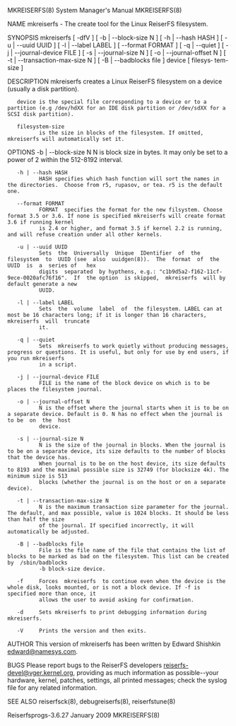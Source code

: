 MKREISERFS(8)                                                          System Manager's Manual                                                         MKREISERFS(8)

NAME
       mkreiserfs - The create tool for the Linux ReiserFS filesystem.

SYNOPSIS
       mkreiserfs  [  -dfV  ]  [  -b | --block-size N ] [ -h | --hash HASH ] [ -u | --uuid UUID ] [ -l | --label LABEL ] [ --format FORMAT ] [ -q | --quiet ] [ -j |
       --journal-device FILE ] [ -s | --journal-size N ] [ -o | --journal-offset N ] [ -t | --transaction-max-size N ] [ -B | --badblocks file ]  device [  filesys‐
       tem-size ]

DESCRIPTION
       mkreiserfs creates a Linux ReiserFS filesystem on a device (usually a disk partition).

       device is the special file corresponding to a device or to a partition (e.g /dev/hdXX for an IDE disk partition or /dev/sdXX for a SCSI disk partition).

       filesystem-size
              is the size in blocks of the filesystem. If omitted, mkreiserfs will automatically set it.

OPTIONS
       -b | --block-size N
              N is block size in bytes. It may only be set to a power of 2 within the 512-8192 interval.

       -h | --hash HASH
              HASH specifies which hash function will sort the names in the directories.  Choose from r5, rupasov, or tea. r5 is the default one.

       --format FORMAT
              FORMAT  specifies the format for the new filsystem. Choose format 3.5 or 3.6. If none is specified mkreiserfs will create format 3.6 if running kernel
              is 2.4 or higher, and format 3.5 if kernel 2.2 is running, and will refuse creation under all other kernels.

       -u | --uuid UUID
              Sets  the  Universally  Unique  IDentifier  of  the  filesystem  to  UUID (see  also  uuidgen(8)).  The  format  of  the  UUID  is  a  series of   hex
              digits  separated  by hypthens, e.g.: "c1b9d5a2-f162-11cf-9ece-0020afc76f16".  If  the option  is skipped,  mkreiserfs  will by default generate a new
              UUID.

       -l | --label LABEL
              Sets  the  volume  label  of  the filesystem. LABEL can at most be 16 characters long; if it is longer than 16 characters,  mkreiserfs  will  truncate
              it.

       -q | --quiet
              Sets  mkreiserfs to work quietly without producing messages, progress or questions. It is useful, but only for use by end users, if you run mkreiserfs
              in a script.

       -j | --journal-device FILE
              FILE is the name of the block device on which is to be places the filesystem journal.

       -o | --journal-offset N
              N is the offset where the journal starts when it is to be on a separate device. Default is 0. N has no effect when the journal is to be  on  the  host
              device.

       -s | --journal-size N
              N is the size of the journal in blocks. When the journal is to be on a separate device, its size defaults to the number of blocks that the device has.
              When journal is to be on the host device, its size defaults to 8193 and the maximal possible size is 32749 (for blocksize 4k). The minimum size is 513
              blocks (whether the journal is on the host or on a separate device).

       -t | --transaction-max-size N
              N is the maximum transaction size parameter for the journal. The default, and max possible, value is 1024 blocks. It should be less than half the size
              of the journal. If specified incorrectly, it will automatically be adjusted.

       -B | --badblocks file
              File is the file name of the file that contains the list of blocks to be marked as bad on the filesystem. This list can be created by  /sbin/badblocks
              -b block-size device.

       -f     Forces  mkreiserfs  to continue even when the device is the whole disk, looks mounted, or is not a block device. If -f is specified more than once, it
              allows the user to avoid asking for confirmation.

       -d     Sets mkreiserfs to print debugging information during mkreiserfs.

       -V     Prints the version and then exits.

AUTHOR
       This version of mkreiserfs has been written by Edward Shishkin <edward@namesys.com>.

BUGS
       Please report bugs to the ReiserFS developers <reiserfs-devel@vger.kernel.org>, providing as much information as possible--your  hardware,  kernel,  patches,
       settings, all printed messages; check the syslog file for any related information.

SEE ALSO
       reiserfsck(8), debugreiserfs(8), reiserfstune(8)

Reiserfsprogs-3.6.27                                                        January 2009                                                               MKREISERFS(8)
